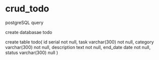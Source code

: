 # crud_todo

postgreSQL query

create databasae todo

create table todo(
id serial not null,
task varchar(300) not null,
category varchar(300) not null,
description text not null,
end_date date not null,
status varchar(300) null
)
